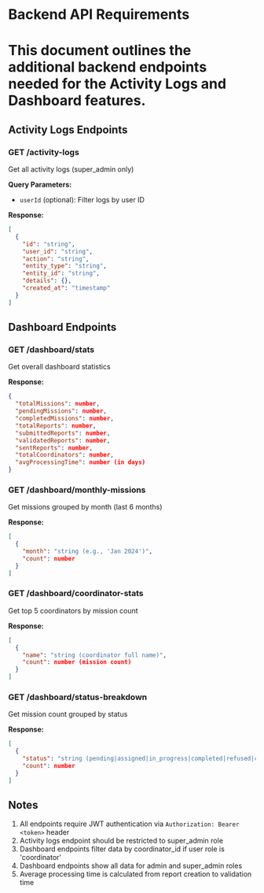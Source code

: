 # Backend API Requirements
# This document outlines the additional backend endpoints needed for the Activity Logs and Dashboard features.
## Activity Logs Endpoints
### GET /activity-logs
Get all activity logs (super_admin only)

**Query Parameters:**
- `userId` (optional): Filter logs by user ID

**Response:**
```json
[
  {
    "id": "string",
    "user_id": "string",
    "action": "string",
    "entity_type": "string",
    "entity_id": "string",
    "details": {},
    "created_at": "timestamp"
  }
]
```
## Dashboard Endpoints
### GET /dashboard/stats
Get overall dashboard statistics

**Response:**
```json
{
  "totalMissions": number,
  "pendingMissions": number,
  "completedMissions": number,
  "totalReports": number,
  "submittedReports": number,
  "validatedReports": number,
  "sentReports": number,
  "totalCoordinators": number,
  "avgProcessingTime": number (in days)
}
```

### GET /dashboard/monthly-missions
Get missions grouped by month (last 6 months)

**Response:**
```json
[
  {
    "month": "string (e.g., 'Jan 2024')",
    "count": number
  }
]
```

### GET /dashboard/coordinator-stats
Get top 5 coordinators by mission count

**Response:**
```json
[
  {
    "name": "string (coordinator full name)",
    "count": number (mission count)
  }
]
```

### GET /dashboard/status-breakdown
Get mission count grouped by status

**Response:**
```json
[
  {
    "status": "string (pending|assigned|in_progress|completed|refused|cancelled)",
    "count": number
  }
]
```

## Notes
1. All endpoints require JWT authentication via `Authorization: Bearer <token>` header
2. Activity logs endpoint should be restricted to super_admin role
3. Dashboard endpoints filter data by coordinator_id if user role is 'coordinator'
4. Dashboard endpoints show all data for admin and super_admin roles
5. Average processing time is calculated from report creation to validation time